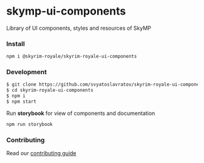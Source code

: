 # skymp-ui-components

Library of UI components, styles and resources of SkyMP

### Install

```sh
npm i @skyrim-royale/skyrim-royale-ui-components
```

### Development

```sh
$ git clone https://github.com/svyatoslavratov/skyrim-royale-ui-components
$ cd skyrim-royale-ui-components
$ npm i
$ npm start
```

Run **storybook** for view of components and documentation

```sh
npm run storybook
```

### Contributing

Read our [contributing guide](CONTRIBUTING.MD)
